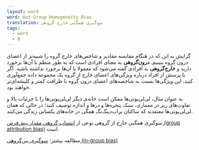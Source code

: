 ```yaml
---
layout: word
word: Out-Group Homogeneity Bias
translation: سوگیری همگنی خارج گروهی
tags:
  - word
  - O
---
```

گرایش به این که در هنگام مقایسه مقادیر و شاخص‌های خارج گروه را شبیه‌تر از اعضای درون گروه ببینیم. **درون‌گروهی** به معنای افرادی است که به طور منظم با آن‌ها برخورد دارید و **خارج‌گروهی** به افرادی گفته می‌شود که معمولا با آن‌ها برخورد نداشته باشید. اگر با پرسش از افراد درباره ویژگی‌های اعضای خارج از گروه یک مجموعه داده جمع‌آوری کنید، این ویژگی‌ها نسبت به شاخصه‌های اعضای درون گروه با ظرافت کمتر و کلیشه‌ای‌تر خواهند بود.

به عنوان مثال، لی‌لی‌پوتی‌ها ممکن است خانه‌ی دیگر لی‌لی‌پوتی‌ها را با جزئیات بالا و تفاوت‌های ریز در معماری، سبک پنجره‌ها و درها و اندازه توصیف کنند؛ در حالی که همان لی‌لی‌پوتی‌ها معتقدند که ساکنان براب‌دینگ‌نگ همگی در خانه‌های یکسانی زندگی می‌کنند.

سوگیری همگنی خارج از گروهی نوعی از [انتساب گروهی مقدار پیش‌فرض (group attribution bias)](/G/group_attribution_bias) است.

مطالعه بیشتر: [سوگیری بین‌گروهی (in-group bias)](/I/in-group_bias)